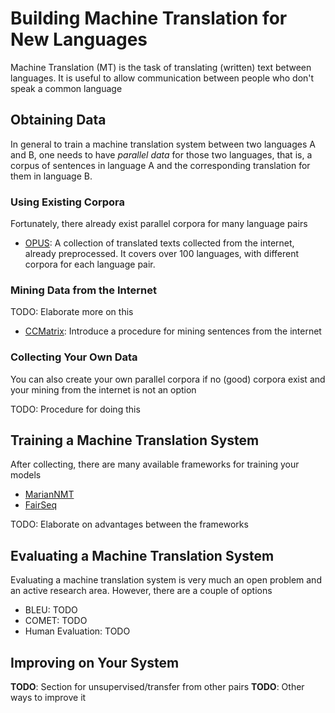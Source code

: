 # Building Machine Translation for New Languages

Machine Translation (MT) is the task of translating (written) text between languages.
It is useful to allow communication between people who don't speak a common language

## Obtaining Data

In general to train a machine translation system between two languages A and B, one needs to have *parallel data* for those two languages, that is, a corpus of sentences in language A and the corresponding translation for them in language B.

### Using Existing Corpora

Fortunately, there already exist parallel corpora for many language pairs 

* [OPUS](https://opus.nlpl.eu/): A collection of translated texts collected from the internet, already preprocessed. It covers over 100 languages, with different corpora for each language pair.

### Mining Data from the Internet

TODO: Elaborate more on this

* [CCMatrix](https://arxiv.org/pdf/1911.04944.pdf): Introduce a procedure for mining sentences from the internet

### Collecting Your Own Data

You can also create your own parallel corpora if no (good) corpora exist and your mining from the internet is not an option

TODO: Procedure for doing this

## Training a Machine Translation System

After collecting, there are many available frameworks for training your models

* [MarianNMT](https://marian-nmt.github.io/)
* [FairSeq](https://github.com/pytorch/fairseq)

TODO: Elaborate on advantages between the frameworks

## Evaluating a Machine Translation System

Evaluating a machine translation system is very much an open problem and an active research area.
However, there are a couple of options

* BLEU: TODO
* COMET: TODO
* Human Evaluation: TODO

## Improving on Your System

**TODO**: Section for unsupervised/transfer from other pairs
**TODO**: Other ways to improve it